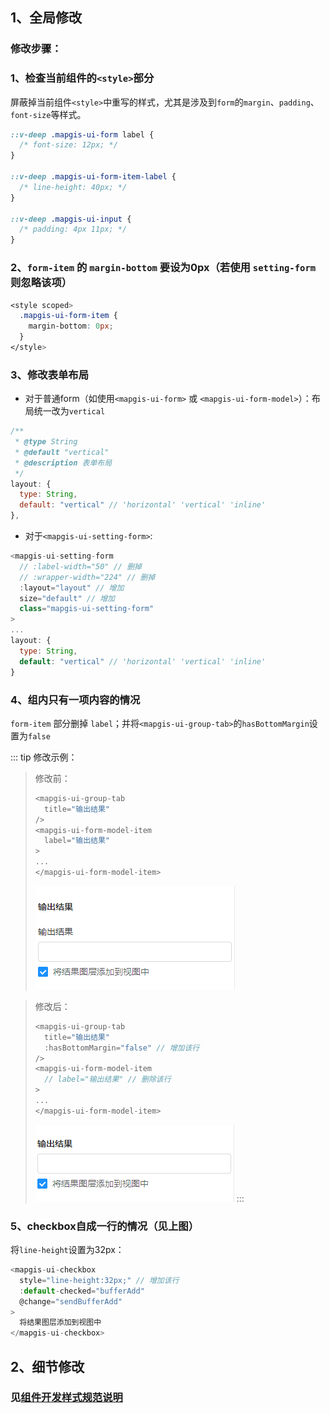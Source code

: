 ## 1、全局修改

### 修改步骤：

### 1、检查当前组件的`<style>`部分

屏蔽掉当前组件`<style>`中重写的样式，尤其是涉及到`form`的`margin`、`padding`、`font-size`等样式。

```css
::v-deep .mapgis-ui-form label {
  /* font-size: 12px; */
}

::v-deep .mapgis-ui-form-item-label {
  /* line-height: 40px; */
}

::v-deep .mapgis-ui-input {
  /* padding: 4px 11px; */
}
```

### 2、`form-item` 的 `margin-bottom` 要设为0px（若使用 `setting-form` 则忽略该项）

```css
<style scoped>
  .mapgis-ui-form-item {
    margin-bottom: 0px;
  }
</style>
```

### 3、修改表单布局

* 对于普通form（如使用`<mapgis-ui-form>` 或 `<mapgis-ui-form-model>`）：布局统一改为`vertical`
```javascript
/**
 * @type String
 * @default "vertical"
 * @description 表单布局
 */
layout: {
  type: String,
  default: "vertical" // 'horizontal' 'vertical' 'inline'
},
```

* 对于`<mapgis-ui-setting-form>`:
```javascript
<mapgis-ui-setting-form
  // :label-width="50" // 删掉
  // :wrapper-width="224" // 删掉
  :layout="layout" // 增加
  size="default" // 增加
  class="mapgis-ui-setting-form"
>
...
layout: {
  type: String,
  default: "vertical" // 'horizontal' 'vertical' 'inline'
}
```

### 4、组内只有一项内容的情况

`form-item` 部分删掉 `label`；并将`<mapgis-ui-group-tab>`的`hasBottomMargin`设置为`false`

::: tip
修改示例：
> 修改前：
> ```javascript
> <mapgis-ui-group-tab
>   title="输出结果"
> />
> <mapgis-ui-form-model-item
>   label="输出结果"
> >
> ...
> </mapgis-ui-form-model-item>
> ```
> ![修改前](./img/before_modify.png)

> 修改后：
> ```javascript
> <mapgis-ui-group-tab
>   title="输出结果"
>   :hasBottomMargin="false" // 增加该行
> />
> <mapgis-ui-form-model-item
>   // label="输出结果" // 删除该行
> >
> ...
> </mapgis-ui-form-model-item>
> ```
> ![修改后](./img/after_modify.png)
:::

### 5、checkbox自成一行的情况（见上图）

将`line-height`设置为32px：

```javascript
<mapgis-ui-checkbox
  style="line-height:32px;" // 增加该行
  :default-checked="bufferAdd"
  @change="sendBufferAdd"
>
  将结果图层添加到视图中
</mapgis-ui-checkbox>
```

## 2、细节修改

### 见[组件开发样式规范说明](../plugin_components/new_form_model.html#_3、细节优化)
